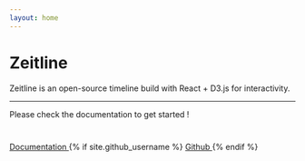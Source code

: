 ```yaml
---
layout: home
---
```


<div class="jumbotron mt-2">
  <h1 class="display-3">Zeitline</h1>
  <p class="lead">Zeitline is an open-source timeline build with React + D3.js for interactivity.</p>
  <hr class="my-4">
  <p class="lead">
    Please check the documentation to get started !
  </p>
  <p style="margin-top: 40px">
    <a class="btn btn-primary btn-lg"
       href="documentation" 
       role="button">
      Documentation
    </a>
      {% if site.github_username %}
      <a class="btn btn-secondary btn-lg" href="https://github.com/{{ site.github_username }}/Zeitline">
        Github  
      </a>
      {% endif %}
  </p>
</div>


<div class="card mb-3 timeline-example">
    <div class="card-block mx-auto">
        <svg id="timeline" class="mx-auto" width="800" height="100"></svg>
    </div>
</div>

<script src="https://unpkg.com/zeitline@0.x.x/dist/zeitline.bundle.min.js"></script>
<script>
var timelineEl = document.querySelector('.timeline-example');
var conf = {
  selector: '#timeline',
  dateRange: [
    new Date('2017-01-01'),
    new Date('2018-01-01'),
  ],
  intervals: [
    [new Date('09 May 2017'), new Date('12 May 2017'), 250]
  ],
  data: [
    {date: new Date('12 Jan 2017'), label: 'Last day of this month'},
    {date: new Date('15 Jan 2017'), label: 'Last day of this month'},
    {date: new Date('18 Jan 2017'), label: 'Last day of this month'},
    {date: new Date('19 Jan 2017'), label: 'Last day of this month'},
    {date: new Date('29 Jan 2017'), label: 'Last day of this month'},
    {date: new Date('30 Jan 2017'), label: 'Last day of this month'},
    {date: new Date('31 Jan 2017'), label: 'Last day of this month'},
    {date: new Date('10 May 2017'), label: 'My birthday'},
    {date: new Date('11 May 2017'), label: 'Birthday party'},
    {date: new Date('12 May 2017'), label: 'Birthday party'},
    {date: new Date('13 May 2017'), label: 'Birthday party'},
    {date: new Date('20 May 2017'), label: 'Birthday party'},
    {date: new Date('25 May 2017'), label: 'Birthday party'},
    {date: new Date('26 May 2017'), label: 'Birthday party'},
    {date: new Date('27 May 2017'), label: 'Birthday party'},
    {date: new Date('30 May 2017'), label: 'Birthday party'},
    {date: new Date('10 Jun 2017'), label: 'Jazz concert'},
    {date: new Date('24 Dec 2017'), label: 'Christmas !'},
  ],
  eventListeners: {
    click: function(event) {
      alert(event.labels[0]);
    },
  },
  pivotListeners: {
    start: function(event) {
      timelineEl.style.background = '#f1c40f';
    },
    end: function(event) {
      timelineEl.style.background = '#fff';
    },
  },
};

var t = new Zeitline.Timeline(conf);
t.render();
</script>
